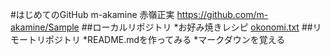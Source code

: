 #はじめてのGitHub
m-akamine 赤嶺正実
https://github.com/m-akamine/Sample
##ローカルリポジトリ
*お好み焼きレシピ
[okonomi.txt](okonomi.txt)
##リモートリポジトリ
*README.mdを作ってみる
*マークダウンを覚える